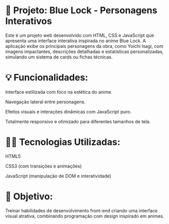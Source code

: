 <h1>🔵 Projeto: Blue Lock - Personagens Interativos </h1>
Este é um projeto web desenvolvido com HTML, CSS e JavaScript que apresenta uma interface interativa inspirada no anime Blue Lock. A aplicação exibe os principais personagens da obra, como Yoichi Isagi, com imagens impactantes, descrições detalhadas e estatísticas personalizadas, simulando um sistema de cards ou fichas técnicas.

<h1>💡 Funcionalidades: </h1>
Interface estilizada com foco na estética do anime.

Navegação lateral entre personagens.

Efeitos visuais e interações dinâmicas com JavaScript puro.

Totalmente responsivo e otimizado para diferentes tamanhos de tela.

<h1>👨‍💻 Tecnologias Utilizadas: </h1>
HTML5

CSS3 (com transições e animações)

JavaScript (manipulação de DOM e interatividade)

<h1>🚀 Objetivo:</h1>
Treinar habilidades de desenvolvimento front-end criando uma interface visual atrativa, combinando programação com design inspirado em animes.
